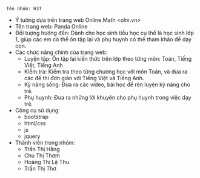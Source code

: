 	Tên nhóm: H3T
- Ý tưởng dựa trên trang web Online Math <olm.vn>
- Tên trang web: Panda Online
- Đối tượng hướng đến: Dành cho học sinh tiểu học cụ thể là học sinh lớp 1, giúp các em có thể ôn tập lại và phụ huynh có thể tham khảo để dạy con.
- Các chức năng chính của trang web:
	- Luyện tập: Ôn tập lại kiến thức trên lớp theo từng môn: Toán, Tiếng Việt, Tiếng Anh
	- Kiểm tra: Kiểm tra theo từng chương học với môn Toán, và đưa ra các đề thi đơn giản với Tiếng Việt và Tiếng Anh.
	- Kỹ năng sống: Đưa ra các video, bài học để rèn luyện kỹ năng cho trẻ. 
	- Phụ huynh: Đưa ra những lời khuyên cho phụ huynh trong việc dạy trẻ.
- Công cụ sử dụng:
   + bootstrap
   + html/css
   + js
   + jquery
- Thành viên trong nhóm:
   + Trần Thị Hằng
   + Chu Thị Thơm
   + Hoàng Thị Lệ Thu
   + Trần Thị Thơ


